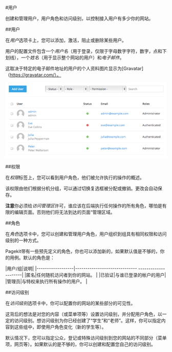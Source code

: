 #用户

创建和管理用户，用户角色和访问级别，以控制接入用户有多少你的网站。

##用户

在*用户*选项卡上，您可以添加，激活，阻止或删除某些用户。

用户的配置文件包含一个*用户名*（用于登录，仅限于字母数字字符，数字，点和下划线），一个*姓名*（用于显示整个网站的用户）和*电子邮件*。

这取决于特定的电子邮件地址的用户的个人资料图片显示为[Gravatar]（https://gravatar.com/）。

![Users overview](images/users.png)

##权限

在*权限*标签上，您可以看到用户角色，他们被允许执行的操作的概述。

该权限由他们根据分机分组，可以通过切换复选框被分配或撤销。更改会自动保存。

**注意**你必须给*访问管理区*许可，谁应该在后端执行任何操作的所有角色，哪怕是有限的编辑页面。否则他们将无法到达的页面“管理区域。

##角色

在*角色*选项卡中，您可以创建和管理用户角色，用户组织到组具有相同权限和访问级别的一种方式。

Pagekit带有一些预先定义的角色，你也可以添加新的，如果默认值是不够的，你的用例。默认的角色是：

|用户/组|说明|
|------------------|------------------------------ ---------------------|
|匿名|任何随机访问者到你的网站。 |
|已验证|与谁已登录的帐户的用户|
|管理员|与特权来执行所有操作的用户。 |

##访问级别

在*访问级别*选项卡中，你可以配置你的网站的某些部分的可见性。

这背后的想法是对您的内容（或菜单项等）设置访问级别，并分配用户角色，以一定的访问级别。想访问级别为你已经创建了“学生”和“老师”。这样，你可以指定内容到这些组中，即使用户角色变化（新的学生等）。

默认情况下，您可以指定公众，登记或特殊访问级别到您的网站的不同部分（菜单项，网页等）。如果默认的是不够的，你可以创建和配置您自己的访问级别。
